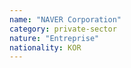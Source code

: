 ```yaml
---
name: "NAVER Corporation"
category: private-sector
nature: "Entreprise"
nationality: KOR
---
```

    